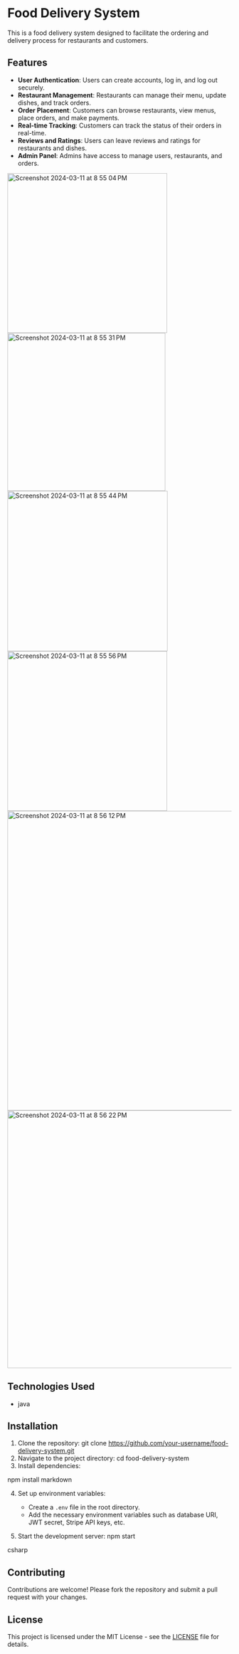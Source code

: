 # Food Delivery System

This is a food delivery system designed to facilitate the ordering and delivery process for restaurants and customers.

## Features

- **User Authentication**: Users can create accounts, log in, and log out securely.
- **Restaurant Management**: Restaurants can manage their menu, update dishes, and track orders.
- **Order Placement**: Customers can browse restaurants, view menus, place orders, and make payments.
- **Real-time Tracking**: Customers can track the status of their orders in real-time.
- **Reviews and Ratings**: Users can leave reviews and ratings for restaurants and dishes.
- **Admin Panel**: Admins have access to manage users, restaurants, and orders.

<img width="359" alt="Screenshot 2024-03-11 at 8 55 04 PM" src="https://github.com/Mehedi-16/Food-Delivery-System/assets/127036046/39f568df-5149-48da-81d9-399063c86186">

<img width="355" alt="Screenshot 2024-03-11 at 8 55 31 PM" src="https://github.com/Mehedi-16/Food-Delivery-System/assets/127036046/2f52bcdb-db3e-4657-bf14-c3740f804b37">

<img width="360" alt="Screenshot 2024-03-11 at 8 55 44 PM" src="https://github.com/Mehedi-16/Food-Delivery-System/assets/127036046/8cd40e2d-64ed-42af-a419-5a31cd8c4f9c">

<img width="359" alt="Screenshot 2024-03-11 at 8 55 56 PM" src="https://github.com/Mehedi-16/Food-Delivery-System/assets/127036046/056ab6d5-55f5-40a6-93aa-67b0bb972e4f">

<img width="673" alt="Screenshot 2024-03-11 at 8 56 12 PM" src="https://github.com/Mehedi-16/Food-Delivery-System/assets/127036046/465a2174-13e1-4335-a91b-d6514f1dff48">

<img width="579" alt="Screenshot 2024-03-11 at 8 56 22 PM" src="https://github.com/Mehedi-16/Food-Delivery-System/assets/127036046/5a282e0d-d7ff-4302-a60a-9bbfb93291a0">


## Technologies Used

- java

## Installation

1. Clone the repository:
git clone https://github.com/your-username/food-delivery-system.git
2. Navigate to the project directory:
cd food-delivery-system
3. Install dependencies:

npm install
markdown

4. Set up environment variables:

   - Create a `.env` file in the root directory.
   - Add the necessary environment variables such as database URI, JWT secret, Stripe API keys, etc.

5. Start the development server:
npm start

csharp

## Contributing

Contributions are welcome! Please fork the repository and submit a pull request with your changes.

## License

This project is licensed under the MIT License - see the [LICENSE](LICENSE) file for details.


